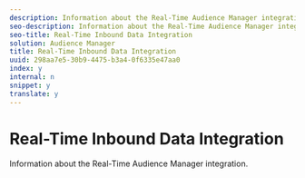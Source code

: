 ```yaml
---
description: Information about the Real-Time Audience Manager integration.
seo-description: Information about the Real-Time Audience Manager integration.
seo-title: Real-Time Inbound Data Integration
solution: Audience Manager
title: Real-Time Inbound Data Integration
uuid: 298aa7e5-30b9-4475-b3a4-0f6335e47aa0
index: y
internal: n
snippet: y
translate: y
---
```


# Real-Time Inbound Data Integration

Information about the Real-Time Audience Manager integration.




<!-- c_rt_data_int.xml -->

